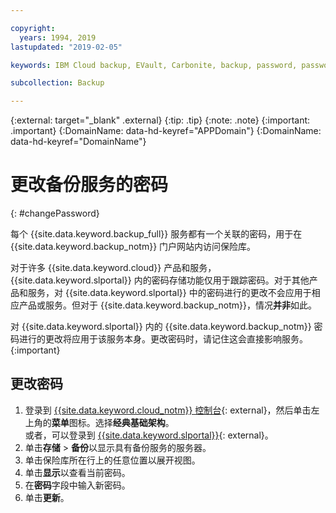 ```yaml
---

copyright:
  years: 1994, 2019
lastupdated: "2019-02-05"

keywords: IBM Cloud backup, EVault, Carbonite, backup, password, password reset

subcollection: Backup

---
```

{:external: target="_blank" .external}
{:tip: .tip}
{:note: .note}
{:important: .important}
{:DomainName: data-hd-keyref="APPDomain"}
{:DomainName: data-hd-keyref="DomainName"}

# 更改备份服务的密码
{: #changePassword}

每个 {{site.data.keyword.backup_full}} 服务都有一个关联的密码，用于在 {{site.data.keyword.backup_notm}} 门户网站内访问保险库。

对于许多 {{site.data.keyword.cloud}} 产品和服务，{{site.data.keyword.slportal}} 内的密码存储功能仅用于跟踪密码。对于其他产品和服务，对 {{site.data.keyword.slportal}} 中的密码进行的更改不会应用于相应产品或服务。但对于 {{site.data.keyword.backup_notm}}，情况**并非**如此。

对 {{site.data.keyword.slportal}} 内的 {{site.data.keyword.backup_notm}} 密码进行的更改将应用于该服务本身。更改密码时，请记住这会直接影响服务。
{:important}

## 更改密码

1. 登录到 [{{site.data.keyword.cloud_notm}} 控制台](https://{DomainName}/catalog){: external}，然后单击左上角的**菜单**图标。选择**经典基础架构**。<br/>
   或者，可以登录到 [{{site.data.keyword.slportal}}](https://control.softlayer.com/){: external}。
2. 单击**存储** > **备份**以显示具有备份服务的服务器。
3. 单击保险库所在行上的任意位置以展开视图。
4. 单击**显示**以查看当前密码。
5. 在**密码**字段中输入新密码。
6. 单击**更新**。

